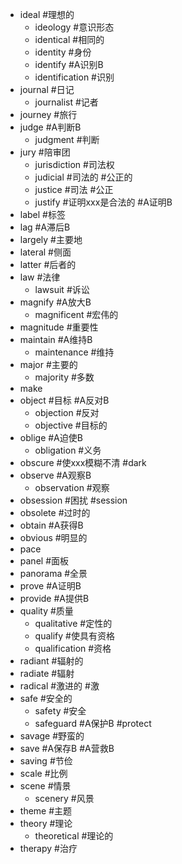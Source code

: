 * ideal #理想的
	* ideology #意识形态
	* identical #相同的
	* identity #身份
	* identify #A识别B
	* identification #识别
* journal #日记
	* journalist #记者
* journey #旅行
* judge #A判断B
	* judgment #判断
* jury #陪审团
	* jurisdiction #司法权
	* judicial #司法的 #公正的
	* justice #司法 #公正
	* justify #证明xxx是合法的 #A证明B
* label #标签
* lag #A滞后B
* largely #主要地
* lateral #侧面
* latter #后者的
* law #法律
	* lawsuit #诉讼
* magnify #A放大B
	* magnificent #宏伟的
* magnitude #重要性
* maintain #A维持B
	* maintenance #维持
* major #主要的
	* majority #多数
* make
* object #目标 #A反对B
	* objection #反对
	* objective #目标的
* oblige #A迫使B
	* obligation #义务
* obscure #使xxx模糊不清 #dark
* observe #A观察B
	* observation #观察
* obsession #困扰 #session
* obsolete #过时的
* obtain #A获得B
* obvious #明显的
* pace
* panel #面板
* panorama #全景
* prove #A证明B
* provide #A提供B
* quality #质量
	* qualitative #定性的
	* qualify #使具有资格
	* qualification #资格
* radiant #辐射的
* radiate #辐射
* radical #激进的 #激
* safe #安全的
	* safety #安全
	* safeguard #A保护B #protect
* savage #野蛮的
* save	#A保存B #A营救B
* saving #节俭
* scale #比例
* scene #情景
	* scenery #风景
* theme #主题
* theory #理论
	* theoretical #理论的
* therapy #治疗